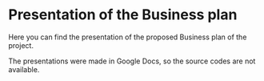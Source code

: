 # Presentation of the Business plan #
Here you can find the presentation of the proposed Business plan of the project.

The presentations were made in Google Docs, so the source codes are not available.
